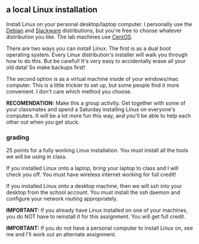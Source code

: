 ## a local Linux installation

Install Linux on your personal desktop/laptop computer.  I personally use the [Debian](http://www.debian.org/) and [Slackware](http://slackware.org) distributions, but you're free to choose whatever distribution you like.  The lab machines use [CentOS](http://www.centos.org).

There are two ways you can install Linux.
The first is as a dual boot operating system.
Every Linux distribution's installer will walk you through how to do this.
But be careful!
It's very easy to accidentally erase all your old data!
So make backups first!

The second option is as a virtual machine inside of your windows/mac computer.
This is a little trickier to set up, but some people find it more convenient.
I don't care which method you choose.

**RECOMENDATION:** Make this a group activity.  Get together with some of your classmates and spend a Saturday installing Linux on everyone's computers.  It will be a lot more fun this way, and you'll be able to help each other out when you get stuck.

### grading

25 points for a fully working Linux installation.  You must install all the tools we will be using in class.

If you installed Linux onto a laptop, bring your laptop to class and I will check you off.  You must have wireless internet working for full credit!  

If you installed Linux onto a desktop machine, then we will ssh into your desktop from the school account.  You must install the ssh daemon and configure your network routing appropriately.

**IMPORTANT:** If you already have Linux installed on one of your machines, you do NOT have to reinstall it for this assignment.  You will get full credit.

**IMPORTANT:** If you do not have a personal computer to install Linux on, see me and I'll work out an alternate assignment.
